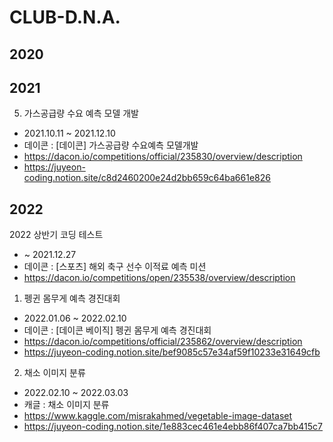 # CLUB-D.N.A.

## 2020

## 2021

05. 가스공급량 수요 예측 모델 개발    
  + 2021.10.11 ~ 2021.12.10
  + 데이콘 : [데이콘] 가스공급량 수요예측 모델개발
  + https://dacon.io/competitions/official/235830/overview/description
  + https://juyeon-coding.notion.site/c8d2460200e24d2bb659c64ba661e826


## 2022
2022 상반기 코딩 테스트
  +  ~ 2021.12.27
  + 데이콘 : [스포츠] 해외 축구 선수 이적료 예측 미션
  + https://dacon.io/competitions/open/235538/overview/description



01. 펭귄 몸무게 예측 경진대회
  + 2022.01.06 ~ 2022.02.10
  + 데이콘 : [데이콘 베이직] 펭귄 몸무게 예측 경진대회
  + https://dacon.io/competitions/official/235862/overview/description
  + https://juyeon-coding.notion.site/bef9085c57e34af59f10233e31649cfb



02. 채소 이미지 분류
  + 2022.02.10 ~ 2022.03.03
  + 캐글 : 채소 이미지 분류
  + https://www.kaggle.com/misrakahmed/vegetable-image-dataset
  + https://juyeon-coding.notion.site/1e883cec461e4ebb86f407ca7bb415c7
